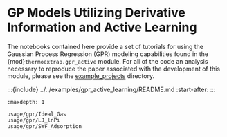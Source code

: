 # GP Models Utilizing Derivative Information and Active Learning

The notebooks contained here provide a set of tutorials for using the Gaussian Process Regression (GPR) modeling capabilities found in the {mod}`thermoextrap.gpr_active` module.
For all of the code an analysis necessary to reproduce the paper associated with the development of this module, please see the [example_projects](https://github.com/usnistgov/thermo-extrap/tree/master/example_projects/gpr_active_learning) directory.

:::{include} ../../examples/gpr_active_learning/README.md
:start-after: <!-- start-docs-readme -->
:::

```{toctree}
:maxdepth: 1

usage/gpr/Ideal_Gas
usage/gpr/LJ_lnPi
usage/gpr/SWF_Adsorption
```
